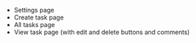 - Settings page
- Create task page
- All tasks page
- View task page (with edit and delete buttons and comments)